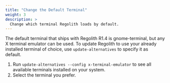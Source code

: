 ```yaml
---
title: "Change the Default Terminal"
weight: 3
description: >
  Change which terminal Regolith loads by default.
---
```


The default terminal that ships with Regolith R1.4 is gnome-terminal, but any X terminal emulator can be used.  To update Regolith to use your already installed terminal of choice, use `update-alternatives` to specify it as default.

1. Run `update-alternatives --config x-terminal-emulator` to see all available terminals installed on your system.
2. Select the terminal you prefer.
